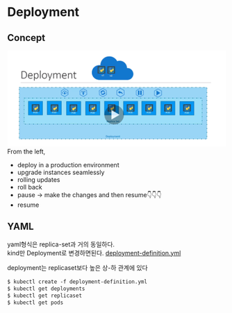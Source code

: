 # Deployment
## Concept
![Deployment](../contents/deployment.PNG)
From the left,
* deploy in a production environment
* upgrade instances seamlessly
* rolling updates
* roll back
* pause -> make the changes and then resume👇👇👇
* resume

## YAML
yaml형식은 replica-set과 거의 동일하다.  
kind만 Deployment로 변경하면된다.
[deployment-definition.yml](demo/deployment/deployment-definition.yml)

deployment는 replicaset보다 높은 상-하 관계에 있다
```
$ kubectl create -f deployment-definition.yml
$ kubectl get deployments
$ kubectl get replicaset
$ kubectl get pods
```
